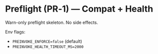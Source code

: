 # Preflight (PR‑1) — Compat + Health

Warn-only preflight skeleton. No side effects.

Env flags:
- `PREINVOKE_ENFORCE=false` (default)
- `PREINVOKE_HEALTH_TIMEOUT_MS=2000`
